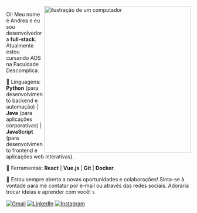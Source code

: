 <img src="https://raw.githubusercontent.com/MicaelliMedeiros/micaellimedeiros/master/image/computer-illustration.png" alt="ilustração de um computador" min-width="400px" max-width="400px" width="400px" align="right">

<p align="left"> 
  Oi! Meu nome é Andrea e eu sou desenvolvedora <strong>full-stack</strong>.<br>
  Atualmente estou cursando ADS na Faculdade Descomplica.
</p>

<p align="left">
  🦄 Linguagens: <strong>Python</strong> (para desenvolvimento backend e automação) | <strong>Java</strong> (para aplicações corporativas) | <strong>JavaScript</strong> (para desenvolvimento frontend e aplicações web interativas).
</p>

<p align="left">
  💼 Ferramentas: <strong>React</strong> | <strong>Vue.js</strong> | <strong>Git</strong> | <strong>Docker</strong>.
</p>

<p align="left">
  💌 Estou sempre aberta a novas oportunidades e colaborações! Sinta-se à vontade para me contatar por e-mail ou através das redes sociais. Adoraria trocar ideias e aprender com você! ⤵️
</p>

<p align="left">
  <a href="mailto:andreafurtunatops@gmail.com" title="Gmail">
  <img src="https://img.shields.io/badge/-Gmail-FF0000?style=flat-square&labelColor=FF0000&logo=gmail&logoColor=white&link=andreafurtunatops@gmail.com" alt="Gmail"/></a>
  <a href="https://www.linkedin.com/in/andreafurtunato/" title="LinkedIn">
  <img src="https://img.shields.io/badge/-Linkedin-0e76a8?style=flat-square&logo=Linkedin&logoColor=white&link=https://www.linkedin.com/in/andreafurtunato/" alt="LinkedIn"/></a>
  <a href="https://www.instagram.com/deafurtunato_/" title="Instagram">
  <img src="https://img.shields.io/badge/-Instagram-DF0174?style=flat-square&labelColor=DF0174&logo=instagram&logoColor=white&link=https://www.instagram.com/deafurtunato_/" alt="Instagram"/></a>
</p>
